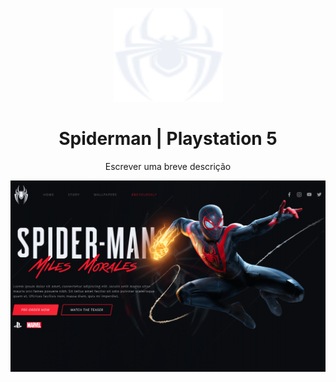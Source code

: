 
<p align="center">
  <a href="https://unform.dev">
    <img src="https://github.com/fontnelle/spiderman/blob/main/svg/logo-spiderman-git.png" height="150" width="175" alt="Unform" />
  </a>
</p>



<h1 align="center">Spiderman  | Playstation 5</h1>
<p align="center">Escrever uma breve descrição</p>

![01](https://github.com/fontnelle/spiderman/blob/main/capa.png)
